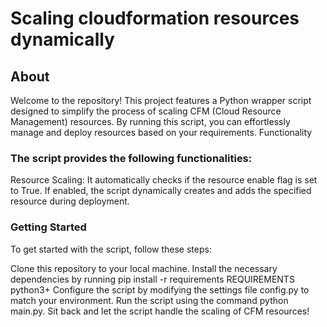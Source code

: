 # Scaling cloudformation resources dynamically

## About

Welcome to the repository! This project features a Python wrapper script designed to simplify the process of scaling CFM (Cloud Resource Management) resources. By running this script, you can effortlessly manage and deploy resources based on your requirements.
Functionality

### The script provides the following functionalities:
Resource Scaling: It automatically checks if the resource enable flag is set to True. If enabled, the script dynamically creates and adds the specified resource during deployment.

### Getting Started
To get started with the script, follow these steps:

Clone this repository to your local machine.
Install the necessary dependencies by running pip install -r requirements
  REQUIREMENTS
  python3+
Configure the script by modifying the settings file config.py to match your environment.
Run the script using the command python main.py.
Sit back and let the script handle the scaling of CFM resources!
